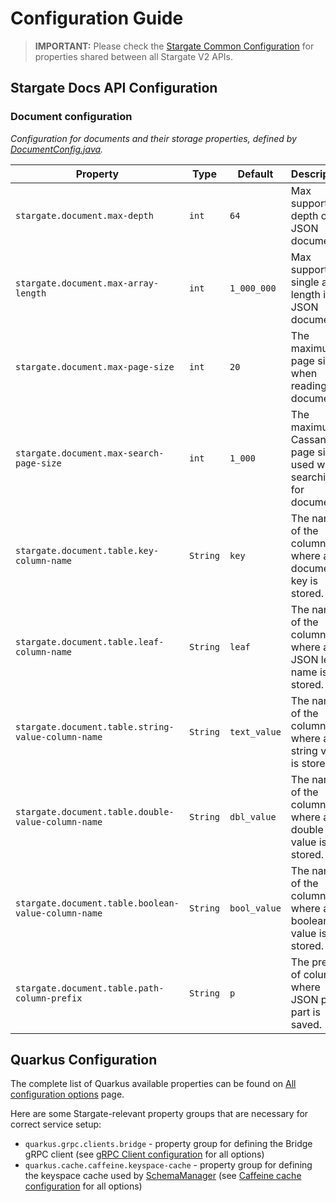 # Configuration Guide

> **IMPORTANT:** Please check the [Stargate Common Configuration](../sgv2-quarkus-common/CONFIGURATION.md) for properties shared between all Stargate V2 APIs.

## Stargate Docs API Configuration

### Document configuration
*Configuration for documents and their storage properties, defined by [DocumentConfig.java](src/main/java/io/stargate/sgv2/docsapi/config/DocumentConfig.java).*

| Property                                            | Type     | Default      | Description                                                        |
|-----------------------------------------------------|----------|--------------|--------------------------------------------------------------------|
| `stargate.document.max-depth`                       | `int`    | `64`         | Max supported depth of a JSON document.                            |
| `stargate.document.max-array-length`                | `int`    | `1_000_000`  | Max supported single array length in a JSON document.              |
| `stargate.document.max-page-size`                   | `int`    | `20`         | The maximum page size when reading documents.                      |
| `stargate.document.max-search-page-size`            | `int`    | `1_000`      | The maximum Cassandra page size used when searching for documents. |
| `stargate.document.table.key-column-name`           | `String` | `key`        | The name of the column where a document key is stored.             |
| `stargate.document.table.leaf-column-name`          | `String` | `leaf`       | The name of the column where a JSON leaf name is stored.           |
| `stargate.document.table.string-value-column-name`  | `String` | `text_value` | The name of the column where a string value is stored.             |
| `stargate.document.table.double-value-column-name`  | `String` | `dbl_value`  | The name of the column where a double value is stored.             |
| `stargate.document.table.boolean-value-column-name` | `String` | `bool_value` | The name of the column where a boolean value is stored.            |
| `stargate.document.table.path-column-prefix`        | `String` | `p`          | The prefix of columns where JSON path part is saved.               |

## Quarkus Configuration

The complete list of Quarkus available properties can be found on [All configuration options](https://quarkus.io/guides/all-config) page.

Here are some Stargate-relevant property groups that are necessary for correct service setup:

* `quarkus.grpc.clients.bridge` - property group for defining the Bridge gRPC client (see [gRPC Client configuration](https://quarkus.io/guides/grpc-service-consumption#client-configuration) for all options)
* `quarkus.cache.caffeine.keyspace-cache` - property group  for defining the keyspace cache used by [SchemaManager](../sgv2-quarkus-common/src/main/java/io/stargate/sgv2/api/common/schema/SchemaManager.java) (see [Caffeine cache configuration](https://quarkus.io/guides/cache#caffeine-configuration-properties) for all options)
